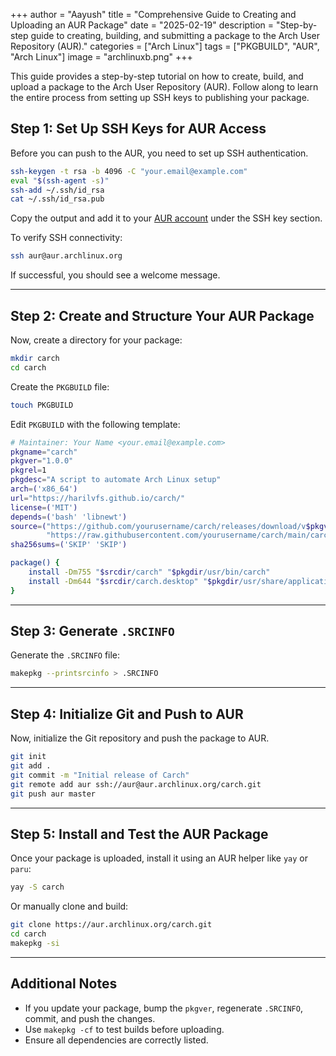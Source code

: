 +++
author = "Aayush"
title = "Comprehensive Guide to Creating and Uploading an AUR Package"
date = "2025-02-19"
description = "Step-by-step guide to creating, building, and submitting a package to the Arch User Repository (AUR)."
categories = ["Arch Linux"]
tags = ["PKGBUILD", "AUR", "Arch Linux"]
image = "archlinuxb.png"
+++

This guide provides a step-by-step tutorial on how to create, build, and upload a package to the Arch User Repository (AUR). Follow along to learn the entire process from setting up SSH keys to publishing your package.

<!--more-->

## Step 1: Set Up SSH Keys for AUR Access

Before you can push to the AUR, you need to set up SSH authentication.

```sh
ssh-keygen -t rsa -b 4096 -C "your.email@example.com"
eval "$(ssh-agent -s)"
ssh-add ~/.ssh/id_rsa
cat ~/.ssh/id_rsa.pub
```

Copy the output and add it to your [AUR account](https://aur.archlinux.org/account/) under the SSH key section.

To verify SSH connectivity:

```sh
ssh aur@aur.archlinux.org
```

If successful, you should see a welcome message.

---

## Step 2: Create and Structure Your AUR Package

Now, create a directory for your package:

```sh
mkdir carch
cd carch
```

Create the `PKGBUILD` file:

```sh
touch PKGBUILD
```

Edit `PKGBUILD` with the following template:

```sh
# Maintainer: Your Name <your.email@example.com>
pkgname="carch"
pkgver="1.0.0"
pkgrel=1
pkgdesc="A script to automate Arch Linux setup"
arch=('x86_64')
url="https://harilvfs.github.io/carch/"
license=('MIT')
depends=('bash' 'libnewt')
source=("https://github.com/yourusername/carch/releases/download/v$pkgver/carch"
        "https://raw.githubusercontent.com/yourusername/carch/main/carch.desktop")
sha256sums=('SKIP' 'SKIP')

package() {
    install -Dm755 "$srcdir/carch" "$pkgdir/usr/bin/carch"
    install -Dm644 "$srcdir/carch.desktop" "$pkgdir/usr/share/applications/carch.desktop"
}
```

---

## Step 3: Generate `.SRCINFO`

Generate the `.SRCINFO` file:

```sh
makepkg --printsrcinfo > .SRCINFO
```

---

## Step 4: Initialize Git and Push to AUR

Now, initialize the Git repository and push the package to AUR.

```sh
git init
git add .
git commit -m "Initial release of Carch"
git remote add aur ssh://aur@aur.archlinux.org/carch.git
git push aur master
```

---

## Step 5: Install and Test the AUR Package

Once your package is uploaded, install it using an AUR helper like `yay` or `paru`:

```sh
yay -S carch
```

Or manually clone and build:

```sh
git clone https://aur.archlinux.org/carch.git
cd carch
makepkg -si
```

---

## Additional Notes

- If you update your package, bump the `pkgver`, regenerate `.SRCINFO`, commit, and push the changes.
- Use `makepkg -cf` to test builds before uploading.
- Ensure all dependencies are correctly listed.
